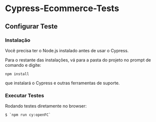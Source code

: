 # Cypress-Ecommerce-Tests                                               

## Configurar Teste
### Instalação

Você precisa ter o Node.js instalado antes de usar o Cypress.

Para o restante das instalações, vá para a pasta do projeto no prompt de comando e digite:

`npm install`

que instalará o Cypress e outras ferramentas de suporte.

### Executar Testes

Rodando testes diretamente no browser:

```shell
$ `npm run cy:openFC`
